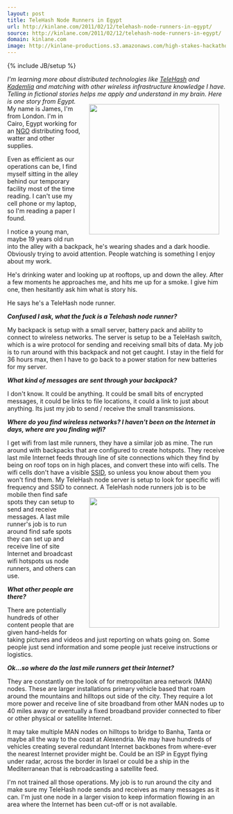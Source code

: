 ```yaml
---
layout: post
title: TeleHash Node Runners in Egypt
url: http://kinlane.com/2011/02/12/telehash-node-runners-in-egypt/
source: http://kinlane.com/2011/02/12/telehash-node-runners-in-egypt/
domain: kinlane.com
image: http://kinlane-productions.s3.amazonaws.com/high-stakes-hackathon-egypt.jpg
---
```

{% include JB/setup %}<p><em>I'm learning more about distributed technologies like <a href="http://www.telehash.org/" target="_blank">TeleHash</a> and <a class="zem_slink" title="Kademlia" rel="wikipedia" href="http://en.wikipedia.org/wiki/Kademlia">Kademlia</a> and matching with other wireless infrastructure knowledge I have.  Telling in fictional stories helps me apply and understand in my brain.   Here is one story from Egypt.</em>
<img style="padding: 15px;" src="http://kinlane-productions.s3.amazonaws.com/high-stakes-hackathon-egypt.jpg" alt="" width="300" align="right" />
My name is James, I'm from London.  I'm in Cairo, Egypt working for an <a class="zem_slink" title="Non-governmental organization" rel="wikipedia" href="http://en.wikipedia.org/wiki/Non-governmental_organization">NGO</a> distributing food, watter and other supplies.<p></p>
Even as efficient as our operations can be, I find myself sitting in the alley behind our temporary facility most of the time reading.  I can't use my cell phone or my laptop, so I'm reading a paper I found.<p></p>
I notice a young man,  maybe 19 years old run into the alley with a backpack, he's wearing shades and a dark hoodie.  Obviously trying to avoid attention.  People watching is something I enjoy about my work.<p></p>
He's drinking water and looking up at rooftops, up and down the alley.  After a few moments he approaches me, and hits me up for a smoke.  I give him one, then hesitantly ask him what is story his.<p></p>
He says he's a TeleHash node runner.<p></p>
<em><strong>Confused I ask, what the fuck is a Telehash node runner?</strong></em><p></p>
My backpack is setup with a small server, battery pack and ability to connect to wireless networks.   The server is setup to be a TeleHash switch, which is a wire protocol for sending and receiving small bits of data. My job is to run around with this backpack and not get caught.   I stay in the field for 36 hours max, then I have to go back to a power station for new batteries for my server.<p></p>
<em><strong>What kind of messages are sent through your backpack?</strong></em><p></p>
I don't know.  It could be anything.  It could be small bits of encrypted messages, it could be links to file locations, it could a link to just about anything.    Its just my job to send / receive the small transmissions.<p></p>
<em><strong>Where do you find wireless networks?  I haven't been on the Internet in days, where are you finding wifi? </strong></em><p></p>
I get wifi from last mile runners, they have a similar job as mine.  The run around with backpacks that are configured to create hotspots.  They receive last mile Internet feeds through line of site connections which they find by being on roof tops on in high places, and convert these into wifi cells.  The wifi cells don't have a visible <a class="zem_slink" title="Service set (802.11 network)" rel="wikipedia" href="http://en.wikipedia.org/wiki/Service_set_%28802.11_network%29">SSID</a>, so unless you know about them you won't find them.  My TeleHash node server is setup to look for specific wifi frequency and SSID to connect.
<img style="padding: 15px;" src="http://kinlane-productions.s3.amazonaws.com/TeleHash-Logo.png" alt="" width="300" align="right" />
A TeleHash node runners job is to be mobile then find safe spots they can setup to send and receive messages.   A last mile runner's job is to run around find safe spots they can set up and receive line of site Internet and broadcast wifi hotspots us node runners, and others can use.<p></p>
<strong><em>What other people are there?</em></strong><p></p>
There are potentially hundreds of other content people that are given hand-helds for taking pictures and videos and just reporting on whats going on.   Some people just send information and some people just receive instructions or logistics.<p></p>
<em><strong>Ok...so where do the last mile runners get their Internet?</strong></em><p></p>
They are constantly on the look of for metropolitan area network (MAN) nodes.   These are larger installations primary vehicle based that roam around the mountains and hilltops out side of the city.  They require a lot more power and receive line of site broadband from other MAN nodes up to 40 miles away or eventually a fixed broadband provider connected to fiber or other physical or satellite Internet.<p></p>
It may take multiple MAN nodes on hilltops to bridge to Banha,  Tanta or maybe all the way to the coast at Alexendria.   We may have hundreds of vehicles creating several redundant Internet backbones from where-ever the nearest Internet provider might be.  Could be an ISP in Egypt flying under radar, across the border in Israel or could be a ship in the Mediterranean that is rebroadcasting a satellite feed.<p></p>
I'm not trained all those operations.  My job is to run around the city and make sure my TeleHash node sends and receives as many messages as it can.   I'm just one node in a larger vision to keep information flowing in an area where the Internet has been cut-off or is not available.
</p>
